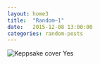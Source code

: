 ```yaml
---
layout: home3
title:  "Random—1"
date:   2015-12-08 13:00:00
categories: random-posts
---
```

<img src="http://payload131.cargocollective.com/1/10/325579/4935299/ks1.jpg" alt="Keppsake cover">
Yes
